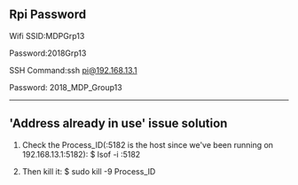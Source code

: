 ## Rpi Password

Wifi SSID:MDPGrp13

Password:2018Grp13

SSH Command:ssh pi@192.168.13.1

Password: 2018_MDP_Group13


----
## 'Address already in use' issue solution
1. Check the Process_ID(:5182 is the host since we've been running on 192.168.13.1:5182): $ lsof -i :5182

2. Then kill it: $ sudo kill -9 Process_ID
